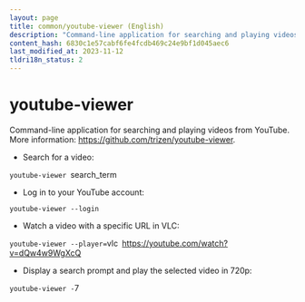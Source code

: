 ```yaml
---
layout: page
title: common/youtube-viewer (English)
description: "Command-line application for searching and playing videos from YouTube."
content_hash: 6830c1e57cabf6fe4fcdb469c24e9bf1d045aec6
last_modified_at: 2023-11-12
tldri18n_status: 2
---
```

# youtube-viewer

Command-line application for searching and playing videos from YouTube.
More information: <https://github.com/trizen/youtube-viewer>.

- Search for a video:

`youtube-viewer `<span class="tldr-var badge badge-pill bg-dark-lm bg-white-dm text-white-lm text-dark-dm font-weight-bold">search_term</span>

- Log in to your YouTube account:

`youtube-viewer --login`

- Watch a video with a specific URL in VLC:

`youtube-viewer --player=`<span class="tldr-var badge badge-pill bg-dark-lm bg-white-dm text-white-lm text-dark-dm font-weight-bold">vlc</span>` `<span class="tldr-var badge badge-pill bg-dark-lm bg-white-dm text-white-lm text-dark-dm font-weight-bold">https://youtube.com/watch?v=dQw4w9WgXcQ</span>

- Display a search prompt and play the selected video in 720p:

`youtube-viewer -`<span class="tldr-var badge badge-pill bg-dark-lm bg-white-dm text-white-lm text-dark-dm font-weight-bold">7</span>
